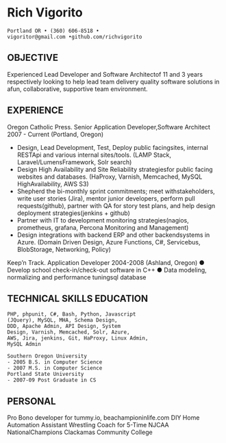 # Rich Vigorito

```
Portland OR • (360) 606-8518 •
vigoritor@gmail.com •github.com/richvigorito
```
## OBJECTIVE

Experienced Lead Developer and Software Architectof 11 and 3 years respectively looking to help
lead team delivery quality software solutions in afun, collaborative, supportive team environment.

## EXPERIENCE

Oregon Catholic Press. Senior Application Developer,Software Architect
2007 - Current (Portland, Oregon)
- Design, Lead Development, Test, Deploy public facingsites, internal RESTApi and
various internal sites/tools. (LAMP Stack, Laravel/LumensFramework, Solr search)
- Design High Availability and Site Reliability strategiesfor public facing websites and
databases. (HaProxy, Varnish, Memcached, MySQL HighAvailability, AWS S3)
- Shepherd the bi-monthly sprint commitments; meet withstakeholders, write user stories
(Jira), mentor junior developers, perform pull requests(github), partner with QA for story
test plans, and help design deployment strategies(jenkins + github)
- Partner with IT to development monitoring strategies(nagios, prometheus, grafana,
Percona Monitoring and Management)
- Design integrations with backend ERP and other backendsystems in Azure. (Domain
Driven Design, Azure Functions, C#, Servicebus, BlobStorage, Networking, Policy)

Keep’n Track. Application Developer
2004-2008 (Ashland, Oregon)
● Develop school check-in/check-out software in C++
● Data modeling, normalizing and performance tuningsql database

## TECHNICAL SKILLS EDUCATION

```
PHP, phpunit, C#, Bash, Python, Javascript
(JQuery), MySQL, MHA, Schema Design,
DDD, Apache Admin, API Design, System
Design, Varnish, Memcached, Solr, Azure,
AWS, Jira, jenkins, Git, HaProxy, Linux Admin,
MySQL Admin
```
```
Southern Oregon University
- 2005 B.S. in Computer Science
- 2007 M.S. in Computer Science
Portland State University
- 2007-09 Post Graduate in CS
```
## PERSONAL

Pro Bono developer for tummy.io, beachampioninlife.com
DIY Home Automation
Assistant Wrestling Coach for 5-Time NJCAA NationalChampions Clackamas Community
College



